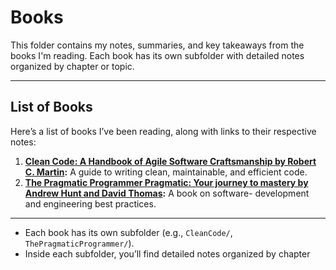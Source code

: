 # Books

This folder contains my notes, summaries, and key takeaways from the books I'm reading. Each book has its own subfolder with detailed notes organized by chapter or topic.

---

## List of Books
Here’s a list of books I’ve been reading, along with links to their respective notes:

1. **[Clean Code: A Handbook of Agile Software Craftsmanship by Robert C. Martin](CleanCode/):** A guide to writing clean, maintainable, and efficient code.
2. **[The Pragmatic Programmer Pragmatic: Your journey to mastery by Andrew Hunt and David Thomas](ThePragmaticProgrammer/):** A book on software- development and engineering best practices.

---
- Each book has its own subfolder (e.g., `CleanCode/`, `ThePragmaticProgrammer/`).
- Inside each subfolder, you’ll find detailed notes organized by chapter

